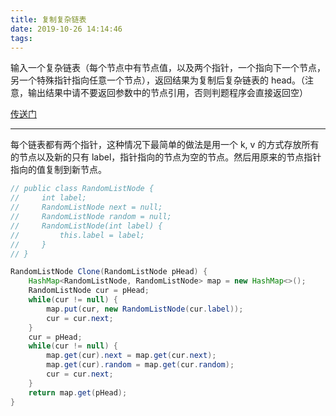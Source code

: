 ```yaml
---
title: 复制复杂链表
date: 2019-10-26 14:14:46
tags:
---
```

输入一个复杂链表（每个节点中有节点值，以及两个指针，一个指向下一个节点，另一个特殊指针指向任意一个节点），返回结果为复制后复杂链表的 head。（注意，输出结果中请不要返回参数中的节点引用，否则判题程序会直接返回空）

[传送门](https://www.nowcoder.com/practice/f836b2c43afc4b35ad6adc41ec941dba)

---
每个链表都有两个指针，这种情况下最简单的做法是用一个 k, v 的方式存放所有的节点以及新的只有 label，指针指向的节点为空的节点。然后用原来的节点指针指向的值复制到新节点。

```java
// public class RandomListNode {
//     int label;
//     RandomListNode next = null;
//     RandomListNode random = null;
//     RandomListNode(int label) {
//         this.label = label;
//     }
// }

RandomListNode Clone(RandomListNode pHead) {
    HashMap<RandomListNode, RandomListNode> map = new HashMap<>();
    RandomListNode cur = pHead;
    while(cur != null) {
        map.put(cur, new RandomListNode(cur.label));
        cur = cur.next;
    }
    cur = pHead;
    while(cur != null) {
        map.get(cur).next = map.get(cur.next);
        map.get(cur).random = map.get(cur.random);
        cur = cur.next;
    }
    return map.get(pHead);
}
```

